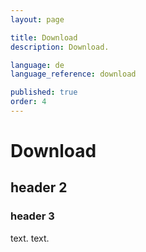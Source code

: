 ```yaml
---
layout: page

title: Download
description: Download.

language: de
language_reference: download

published: true
order: 4
---
```


# Download

## header 2

### header 3

text.
text.
